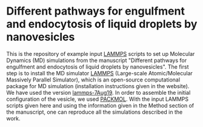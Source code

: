# Different pathways for engulfment and endocytosis of liquid droplets by nanovesicles
This is the repository of example input [LAMMPS](https://www.lammps.org/#gsc.tab=0) scripts to set up Molecular Dynamics (MD) simulations from the manuscript "Different pathways for engulfment and endocytosis of liquid droplets by nanovesicles". 
The first step is to install the MD simulator [LAMMPS](https://www.lammps.org/#gsc.tab=0) (Large-scale Atomic/Molecular Massively Parallel Simulator), which is an open-source computational package for MD simulation (installation instructions given in the website). We have used the version [lammps-7Aug19](https://download.lammps.org/tars/). In order to assemble the initial configuration of the vesicle, we used [PACKMOL](http://leandro.iqm.unicamp.br/m3g/packmol/examples.shtml). 
With the input LAMMPS scripts given here and using the information given in the Method section of the manuscript, one can reproduce all the simulations described in the work. 
